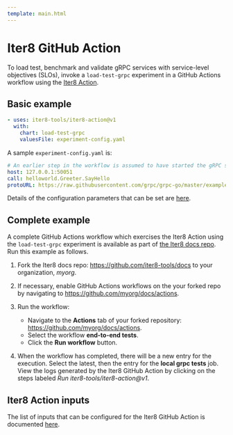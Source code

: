```yaml
---
template: main.html
---
```


# Iter8 GitHub Action

To load test, benchmark and validate gRPC services with service-level objectives (SLOs), invoke a  `load-test-grpc` experiment in a GitHub Actions workflow using the [Iter8 Action](https://github.com/iter8-tools/iter8-action).

## Basic example

```yaml
- uses: iter8-tools/iter8-action@v1
  with:
    chart: load-test-grpc
    valuesFile: experiment-config.yaml
```

A sample `experiment-config.yaml` is:

```yaml
# An earlier step in the workflow is assumed to have started the gRPC service
host: 127.0.0.1:50051
call: helloworld.Greeter.SayHello
protoURL: https://raw.githubusercontent.com/grpc/grpc-go/master/examples/helloworld/helloworld/helloworld.proto
```

Details of the configuration parameters that can be set are [here](https://github.com/iter8-tools/hub/blob/main/charts/load-test-grpc/values.yaml).

## Complete example

A complete GitHub Actions workflow which exercises the Iter8 Action using the `load-test-grpc` experiment is available as part of [the Iter8 docs repo](https://github.com/iter8-tools/docs). Run this example as follows.

1. Fork the Iter8 docs repo: <https://github.com/iter8-tools/docs> to your organization, *myorg*.

2. If necessary, enable GitHub Actions workflows on the your forked repo by navigating to <https://github.com/myorg/docs/actions>.

3. Run the workflow:

    - Navigate to the **Actions** tab of your forked repository: <https://github.com/myorg/docs/actions>.
    - Select the workflow **end-to-end tests**.
    - Click the **Run workflow** button.

4. When the workflow has completed, there will be a new entry for the execution. Select the latest, then the entry for the **local grpc tests** job. View the logs generated by the Iter8 GitHub Action by clicking on the steps labeled *Run iter8-tools/iter8-action@v1*.

## Iter8 Action inputs

The list of inputs that can be configured for the Iter8 GitHub Action is documented [here](https://github.com/iter8-tools/iter8-action#action-inputs).
